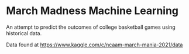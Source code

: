 # March Madness Machine Learning 
An attempt to predict the outcomes of college basketball games using historical data. 

Data found at https://www.kaggle.com/c/ncaam-march-mania-2021/data
